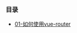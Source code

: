 ### 目录

* [01-如何使用vue-router](https://github.com/woai30231/vue-development-notebook/tree/master/vue-router)

